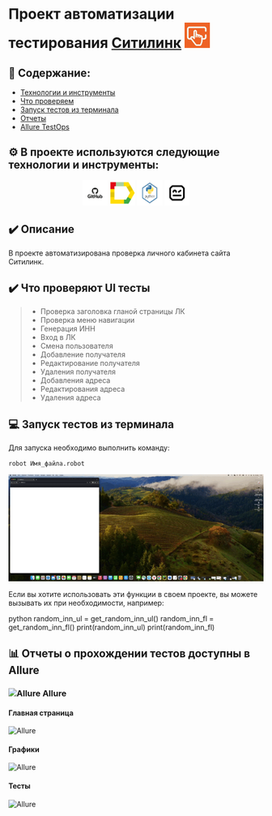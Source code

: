 # Проект автоматизации тестирования  <a target="_blank" href="https://citilink.ru/">Ситилинк</a> <img src="img/citi.jpeg" width="50" height="50"  alt="citi"/>

## :open_book: Содержание:
- [Технологии и инструменты](#gear-в-проекте-используются-следующие-технологии-и-инструменты)
- [Что проверяем](#heavy_check_mark-что-проверяем)
- [Запуск тестов из терминала](#computer-запуск-тестов-из-терминала)
- [Отчеты](#bar_chart-отчеты-о-прохождении-тестов-доступны-в-allure)
- [Allure TestOps](#-проект-интегрирован-с-allure-testOps)

## :gear: В проекте используются следующие технологии и инструменты:

<p align="center">
<img src="img/git.webp" width="50" height="50"  alt="git"/>
<img src="img/allure.jpeg" width="50" height="50"  alt="Allure"/>
<img src="img/py2.jpeg" width="50" height="50"  alt="python"/>
<img src="img/robo.jpeg"   width="50" height="50"  alt="robo"/>
</p>

## :heavy_check_mark: Описание
В проекте автоматизирована проверка личного кабинета сайта Ситилинк. 

## :heavy_check_mark: Что проверяют UI тесты

> - Проверка заголовка гланой страницы ЛК
> - Проверка меню навигации
> - Генерация ИНН
> - Вход в ЛК
> - Смена пользователя
> - Добавление получателя 
> - Редактирование получателя 
> - Удаления получателя 
> - Добавления адреса 
> - Редактирования адреса
> - Удаления адреса


## :computer: Запуск тестов из терминала

Для запуска необходимо выполнить команду:
```
robot Имя_файла.robot
```
<img src="img/screen /ts1.gif" alt="gif" />

Если вы хотите использовать эти функции в своем проекте, вы можете вызывать их при необходимости, например:

python
random_inn_ul = get_random_inn_ul()
random_inn_fl = get_random_inn_fl()
print(random_inn_ul)
print(random_inn_fl)



## :bar_chart: Отчеты о прохождении тестов доступны в Allure

### <img width="3%" title="Allure" src="img/logo/Allure.svg"> Allure

#### Главная страница

<img src="img/screen/AllureMain.jpg" alt="Allure"/>

#### Графики

<img src="img/screen/AllureGraph.jpg" alt="Allure"/>

#### Тесты

<img src="img/screen/AllureTests.jpg" alt="Allure"/>





